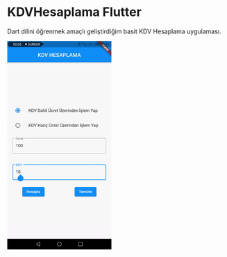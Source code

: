 # KDVHesaplama Flutter 

Dart dilini öğrenmek amaçlı geliştirdiğim basit KDV Hesaplama uygulaması.



![](preview.gif)

